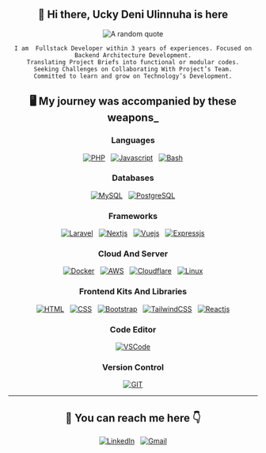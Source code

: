 <section align="center">

## 👋 Hi there, Ucky Deni Ulinnuha is here

![A random quote](https://quotes-github-readme.vercel.app/api?type=horizontal&quote=%22Je%20Crois%20En%20Moi%22&theme=dracula&author=anonymous)

```
I am  Fullstack Developer within 3 years of experiences. Focused on Backend Architecture Development.
Translating Project Briefs into functional or modular codes.
Seeking Challenges on Collaborating With Project’s Team.
Committed to learn and grow on Technology’s Development.
```

## 🖥️ My journey was accompanied by these weapons_

<!-- Languages -->
<h3>Languages</h3>

<p>

 [![PHP](https://skillicons.dev/icons?i=php)](https://php.net/) &nbsp;
 [![Javascript](https://skillicons.dev/icons?i=javascript)](https://nodejs.org/) &nbsp;
 [![Bash](https://skillicons.dev/icons?i=bash)](https://www.gnu.org/software/bash/) 

</p>

<!-- Databases -->
<h3>Databases</h3>

<p>

 [![MySQL](https://skillicons.dev/icons?i=mysql)](https://mysql.com/) &nbsp;
 [![PostgreSQL](https://skillicons.dev/icons?i=postgresql)](https://postgresql.org/)  

</p>

<!-- Frameworks -->
<h3>Frameworks</h3>

<p>

 [![Laravel](https://skillicons.dev/icons?i=laravel)](https://laravel.com/) &nbsp;
 [![Nextjs](https://skillicons.dev/icons?i=nextjs)](https://nextjs.org/) &nbsp;
 [![Vuejs](https://skillicons.dev/icons?i=vuejs)](https://vuejs.org/) &nbsp;
 [![Expressjs](https://skillicons.dev/icons?i=expressjs)](https://expressjs.com/)  

</p>

<!-- Cloud And Server -->
<h3>Cloud And Server</h3>

<p>

 [![Docker](https://skillicons.dev/icons?i=docker)](https://docker.com/) &nbsp;
 [![AWS](https://skillicons.dev/icons?i=aws)](https://aws.amazon.com/) &nbsp;
 [![Cloudflare](https://skillicons.dev/icons?i=cloudflare)](https://cloudflare.com/) &nbsp;
 [![Linux](https://skillicons.dev/icons?i=linux)](https://linux.org/)  

</p>

<!-- Frontend Kits And Libraries -->
<h3>Frontend Kits And Libraries</h3>

<p>

 [![HTML](https://skillicons.dev/icons?i=html)](https://www.w3schools.com/html/) &nbsp;
 [![CSS](https://skillicons.dev/icons?i=css)](https://www.w3schools.com/css/) &nbsp;
 [![Bootstrap](https://skillicons.dev/icons?i=bootstrap)](https://getbootstrap.com/) &nbsp;
 [![TailwindCSS](https://skillicons.dev/icons?i=tailwindcss)](https://tailwindcss.com/) &nbsp;
 [![Reactjs](https://skillicons.dev/icons?i=react)](https://react.dev/)  

</p>

<!-- Code Editor -->
<h3>Code Editor</h3>

<p>

 [![VSCode](https://skillicons.dev/icons?i=vscode)](https://code.visualstudio.com/) 

</p>

<!-- Version Control -->
<h3>Version Control</h3>

<p>

 [![GIT](https://skillicons.dev/icons?i=git)](https://git-scm.com/) 

</p>

<hr />

## 📧 You can reach me here 👇

[![LinkedIn](https://skillicons.dev/icons?i=linkedin)](https://www.linkedin.com/in/ucky/) &nbsp;
[![Gmail](https://skillicons.dev/icons?i=gmail)](mailto:ucky.d.ulinnuha@gmail.com?subject=Hello%Ucky,%20From%20Github)

</section>
